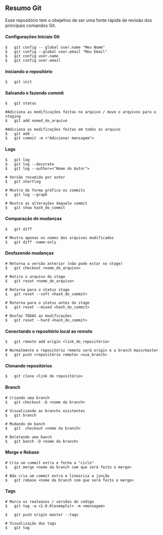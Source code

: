 

## Resumo Git
Esse repositório tem o obejetivo de ser uma fonte rápida de revisão dos principais comandos Git.
#### Configurações Iniciais Git
```git
$   git config -- global user.name "Meu Nome"
$   git config --global user.email "Meu Email"
$   git config user.name
$   git config user.email
```
#### Iniciando o repositório
```git
$   git init
```
#### Salvando e fazendo commit
```
$   git status

#Adiciona as modificações feitas no arquivo / move o arquivos para o staging
$   git add nomed_do_arquivo		

#Adiciona as modificações feitas em todos os arquivo
$   git add .
$   git commit -m <"Adicionar mensagem">
```
#### Logs
```
$   git log
$   git log --decorate
$   git log --author=<"Nome do Autor">

# Versão resumida por autor
$   git shortlog 	

# Mostra de forma gráfica os commits
$   git log --graph

# Mostra as alterações daquele commit
$   git show hash_do_commit 	
```
#### Comparação de mudanças
``` git
$   git diff

# Mostra apenas os nomes dos arquivos modificados
$   git diff -name-only
```
#### Desfazendo mudanças
``` git
# Retorna a versão anterior (não pode estar no stage)
$   git checkout <nome_do_arquivo>

# Retira o arquivo do stage
$   git reset <nome_do_arquivo>

# Retorna para o status stage
$   git reset --soft <hash_do_commit>

# Retorna para o status antes do stage
$   git reset --mixed <hash_do_commit>

# Desfaz TODAS as modificações
$   git reset --hard <hash_do_commit>
```
#### Conectando o repositório local ao remoto
```git
$   git remote add origin <link_do_repositório>

# Normalmente o repositório remoto será origin e a branch main/master
$   git push <repositório remoto> <sua_branch>
```
#### Clonando repositórios
```git
$   git clone <link do repositório>
```
#### Branch
```git
# Criando uma branch
$   git checkout -b <nome da branch>

# Visualizando as branchs existentes
$   git branch

# Mudando de banch
$   git  checkout <nome da branch>

# Deletando uma banch
$   git banch -D <nome da branch>
```

#### Merge e Rebase
```git
# Cria um commit extra e fecha o "ciclo"
$   git merge <nome da branch com que será feito o merge>

# Não cria um commit extra e lineariza a junção
$   git rebase <nome da branch com que será feito o merge>
```

#### Tags
```git
# Marca os realeases / versões do código
$   git tag -a <1.0.0(exemplo)> -m <mensagem>

$   git push origin master --tags

# Visualização das tags
$   git tag
```


